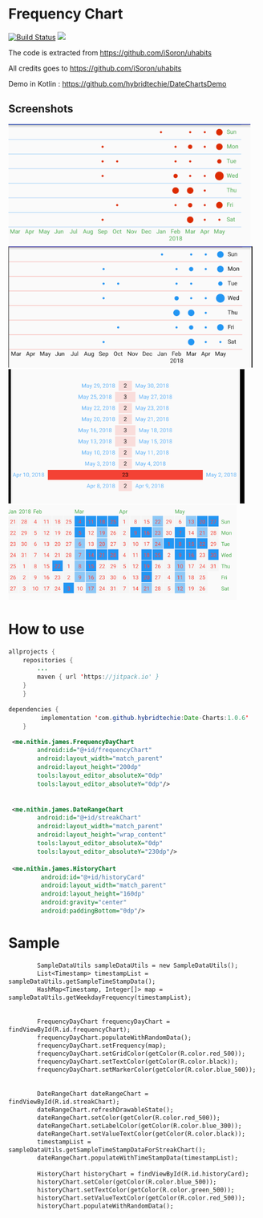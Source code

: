 Frequency Chart
===============

[![Build Status](https://travis-ci.com/hybridtechie/Date-Charts.svg?branch=master)](https://travis-ci.com/hybridtechie/Date-Charts)
[![](https://jitpack.io/v/hybridtechie/FreqChart.svg)](https://jitpack.io/#hybridtechie/FreqChart)


The code is extracted from https://github.com/iSoron/uhabits

All credits goes to https://github.com/iSoron/uhabits


Demo in Kotlin : https://github.com/hybridtechie/DateChartsDemo

## Screenshots

[![One][screen1]][screen1]
[![Two][screen2]][screen2]
[![One][screen3]][screen3]
[![Two][screen4]][screen4]




How to use
===============

```java
allprojects {
    repositories {
        ...
		maven { url 'https://jitpack.io' }  
    }
	}
```
```java 
dependencies {
	     implementation 'com.github.hybridtechie:Date-Charts:1.0.6'
	}
```

```xml
 <me.nithin.james.FrequencyDayChart
        android:id="@+id/frequencyChart"
        android:layout_width="match_parent"
        android:layout_height="200dp"
        tools:layout_editor_absoluteX="0dp"
        tools:layout_editor_absoluteY="0dp"/>
        
        
 <me.nithin.james.DateRangeChart
        android:id="@+id/streakChart"
        android:layout_width="match_parent"
        android:layout_height="wrap_content"
        tools:layout_editor_absoluteX="0dp"
        tools:layout_editor_absoluteY="230dp"/>
        
 <me.nithin.james.HistoryChart
         android:id="@+id/historyCard"
         android:layout_width="match_parent"
         android:layout_height="160dp"
         android:gravity="center"
         android:paddingBottom="0dp"/>

```

Sample
===============

```aidl    
        SampleDataUtils sampleDataUtils = new SampleDataUtils();
        List<Timestamp> timestampList = sampleDataUtils.getSampleTimeStampData();
        HashMap<Timestamp, Integer[]> map = sampleDataUtils.getWeekdayFrequency(timestampList);
        

        FrequencyDayChart frequencyDayChart = findViewById(R.id.frequencyChart);
        frequencyDayChart.populateWithRandomData();
        frequencyDayChart.setFrequency(map);
        frequencyDayChart.setGridColor(getColor(R.color.red_500));
        frequencyDayChart.setTextColor(getColor(R.color.black));
        frequencyDayChart.setMarkerColor(getColor(R.color.blue_500));
        

        DateRangeChart dateRangeChart = findViewById(R.id.streakChart);
        dateRangeChart.refreshDrawableState();
        dateRangeChart.setColor(getColor(R.color.red_500));
        dateRangeChart.setLabelColor(getColor(R.color.blue_300));
        dateRangeChart.setValueTextColor(getColor(R.color.black));
        timestampList = sampleDataUtils.getSampleTimeStampDataForStreakChart();
        dateRangeChart.populateWithTimeStampData(timestampList);
        
        HistoryChart historyChart = findViewById(R.id.historyCard);
        historyChart.setColor(getColor(R.color.blue_500));
        historyChart.setTextColor(getColor(R.color.green_500));
        historyChart.setValueTextColor(getColor(R.color.red_500));
        historyChart.populateWithRandomData();
```


[screen1]: screenshots/screenshot1.PNG
[screen2]: screenshots/screenshot2.PNG
[screen3]: screenshots/screenshot3.PNG
[screen4]: screenshots/screenshot4.PNG


